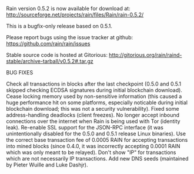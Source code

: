 Rain version 0.5.2 is now available for download at:
http://sourceforge.net/projects/rain/files/Rain/rain-0.5.2/

This is a bugfix-only release based on 0.5.1.

Please report bugs using the issue tracker at github:
https://github.com/rain/rain/issues

Stable source code is hosted at Gitorious:
http://gitorious.org/rain/raind-stable/archive-tarball/v0.5.2#.tar.gz

BUG FIXES

Check all transactions in blocks after the last checkpoint (0.5.0 and 0.5.1 skipped checking ECDSA signatures during initial blockchain download).
Cease locking memory used by non-sensitive information (this caused a huge performance hit on some platforms, especially noticable during initial blockchain download; this was
not a security vulnerability).
Fixed some address-handling deadlocks (client freezes).
No longer accept inbound connections over the internet when Rain is being used with Tor (identity leak).
Re-enable SSL support for the JSON-RPC interface (it was unintentionally disabled for the 0.5.0 and 0.5.1 release Linux binaries).
Use the correct base transaction fee of 0.0005 RAIN for accepting transactions into mined blocks (since 0.4.0, it was incorrectly accepting 0.0001 RAIN which was only meant to be relayed).
Don't show "IP" for transactions which are not necessarily IP transactions.
Add new DNS seeds (maintained by Pieter Wuille and Luke Dashjr).
